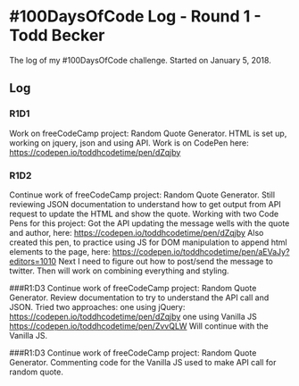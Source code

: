 # #100DaysOfCode Log - Round 1 - Todd Becker

The log of my #100DaysOfCode challenge. Started on January 5, 2018.

## Log

### R1D1 
Work on freeCodeCamp project: Random Quote Generator. HTML is set up, working on jquery, json and using API. Work is on CodePen here: https://codepen.io/toddhcodetime/pen/dZqjby

### R1D2
Continue work of freeCodeCamp project: Random Quote Generator. Still reviewing JSON documentation to understand how to get output from API request to update the HTML and show the quote. Working with two Code Pens for this project:
Got the API updating the message wells with the quote and author, here:
https://codepen.io/toddhcodetime/pen/dZqjby
Also created this pen, to practice using JS for DOM manipulation to append html elements to the page, here:
https://codepen.io/toddhcodetime/pen/aEVaJy?editors=1010
Next I need to figure out how to post/send the message to twitter. Then will work on combining everything and styling.


###R1:D3
Continue work of freeCodeCamp project: Random Quote Generator.
Review documentation to try to understand the API call and JSON.
Tried two approaches:
one using jQuery:
https://codepen.io/toddhcodetime/pen/dZqjby
one using Vanilla JS
https://codepen.io/toddhcodetime/pen/ZvvQLW
Will continue with the Vanilla JS.

###R1:D3
Continue work of freeCodeCamp project: Random Quote Generator.
Commenting code for the Vanilla JS used to make API call for random quote.